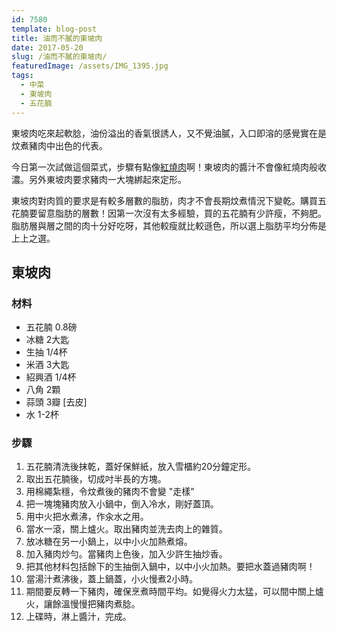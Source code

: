 ```yaml
---
id: 7580
template: blog-post
title: 油而不膩的東坡肉
date: 2017-05-20
slug: /油而不膩的東坡肉/
featuredImage: /assets/IMG_1395.jpg
tags:
  - 中菜
  - 東坡肉
  - 五花腩
---
```

東坡肉吃來起軟腍，油份溢出的香氣很誘人，又不覺油膩，入口即溶的感覺實在是炆煮豬肉中出色的代表。

今日第一次試做這個菜式，步驟有點像[紅燒肉](/紅燒肉)啊！東坡肉的醬汁不會像紅燒肉般收濃。另外東坡肉要求豬肉一大塊綁起來定形。

東坡肉對肉質的要求是有較多層數的脂肪，肉才不會長期炆煮情況下變乾。購買五花腩要留意脂肪的層數！因第一次沒有太多經驗，買的五花腩有少許瘦，不夠肥。脂肪層與層之間的肉十分好吃呀，其他較瘦就比較遜色，所以選上脂肪平均分佈是上上之選。

## 東坡肉

### 材料
- 五花腩 0.8磅
- 冰糖 2大匙
- 生抽 1/4杯
- 米酒 3大匙
- 紹興酒 1/4杯
- 八角 2顆
- 蒜頭 3瓣 [去皮]
- 水 1-2杯

### 步驟
1. 五花腩清洗後抹乾，蓋好保鮮紙，放入雪櫃約20分鐘定形。
2. 取出五花腩後，切成吋半長的方塊。
3. 用棉繩紮穩，令炆煮後的豬肉不會變 "走樣"
4. 把一塊塊豬肉放入小鍋中，倒入冷水，剛好蓋頂。
5. 用中火把水煮沸，作汆水之用。
6. 當水一滾，關上爐火。取出豬肉並洗去肉上的雜質。
7. 放冰糖在另一小鍋上，以中小火加熱煮熔。
8. 加入豬肉炒勻。當豬肉上色後，加入少許生抽炒香。
9. 把其他材料包括餘下的生抽倒入鍋中，以中小火加熱。要把水蓋過豬肉啊！
10. 當湯汁煮沸後，蓋上鍋蓋，小火慢煮2小時。
11. 期間要反轉一下豬肉，確保烹煮時間平均。如覺得火力太猛，可以間中關上爐火，讓餘溫慢慢把豬肉煮腍。
12. 上碟時，淋上醬汁，完成。